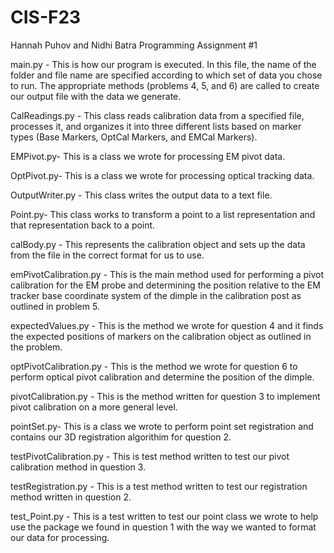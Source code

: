 # CIS-F23
Hannah Puhov and Nidhi Batra
Programming Assignment #1 

main.py - This is how our program is executed. In this file, the name of the folder and file name are specified according to which set of data you chose to run. The appropriate methods (problems 4, 5, and 6) are called to create our output file with the data we generate. 

CalReadings.py -  This class reads calibration data from a specified file, processes it, and organizes it into
three different lists based on marker types (Base Markers, OptCal Markers, and EMCal Markers).

EMPivot.py- This is a class we wrote for processing EM pivot data. 

OptPivot.py- This is a class we wrote for processing optical tracking data. 

OutputWriter.py - This class writes the output data to a text file. 

Point.py- This class works to transform a point to a list representation and that representation back to a point. 

calBody.py - This represents the calibration object and sets up the data from the file in the correct format for us to use. 

emPivotCalibration.py - This is the main method used for performing a pivot calibration for the EM probe and determining the position relative to the EM tracker base coordinate system of the dimple in the calibration post as outlined in problem 5. 

expectedValues.py - This is the method we wrote for question 4 and it finds the expected positions of markers on the calibration object as outlined in the problem. 

optPivotCalibration.py - This is the method we wrote for question 6 to perform optical pivot calibration and determine the position of the dimple.

pivotCalibration.py - This is the method written for question 3 to implement pivot calibration on a more general level. 

pointSet.py- This is a class we wrote to perform point set registration and contains our 3D registration algorithim for question 2. 

testPivotCalibration.py - This is test method written to test our pivot calibration method in question 3.

testRegistration.py - This is a test method written to test our registration method written in question 2.

test_Point.py - This is a test written to test our point class we wrote to help use the package we found in question 1 with the way we wanted to format our data for processing. 
